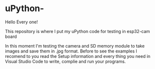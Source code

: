 # uPython-
Hello Every one!

This repository is where I put my uPython code for testing in esp32-cam board

In this moment I'm testing the camera and SD memory module to take images and save them in .jpg format. Before to see the examples I recomend to you read the Setup information and every thing you need in Visual Studio Code to write, complie and run your programs.
